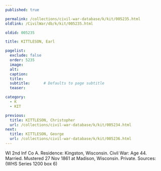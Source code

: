 ```yaml
---
published: true

permalink: /collections/civil-war-database/k/kit/005235.html
oldlink: /CivilWar/db/k/kit/005235.html

oldid: 005235

title: KITTLESON, Earl

pagelist:
  exclude: false
  order: 5235
  image: 
  alt:
  caption:
  title:
  subtitle:      # Defaults to page subtitle
  teaser:

category: 
  - K 
  - KIT

previous:
  title: KITTLESON, Christopher
  url: /collections/civil-war-database/k/kit/005234.html  
next:
  title: KITTLESON, George
  url: /collections/civil-war-database/k/kit/005236.html   
---
```

WI 2nd Inf Co A. Residence: Kingston, Wisconsin. Civil War: Age 44. Married. Mustered 27 Nov 1861 at Madison, Wisconsin. Private. Sources: (WHS Series 1200 box 6)